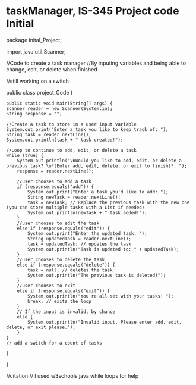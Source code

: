 # taskManager, IS-345 Project code Initial 
package inital_Project;

import java.util.Scanner;

//Code to create a task manager
//By inputing variables and being able to change, edit, or delete when finished

//still working on a switch

public class project_Code {

	public static void main(String[] args) {
	Scanner reader = new Scanner(System.in);
	String response = "";
	
	//Create a task to store in a user input variable
	System.out.print("Enter a task you like to keep track of: ");
	String task = reader.nextLine();
	System.out.println(task + " task created!");
	
	//Loop to continue to add, edit, or delete a task
	while (true) {
        System.out.println("\nWould you like to add, edit, or delete a previous task? \n*(Enter add, edit, delete, or exit to finish)*: ");
        response = reader.nextLine();
        
        //user chooses to add a task
        if (response.equals("add")) {
            System.out.print("Enter a task you'd like to add: ");
            String newTask = reader.nextLine();
            task = newTask; // Replace the previous task with the new one (you can store multiple tasks with a List if needed)
            System.out.println(newTask + " task added!");
        }
        //user chooses to edit the task
        else if (response.equals("edit")) {
            System.out.print("Enter the updated task: ");
            String updatedTask = reader.nextLine();
            task = updatedTask; // updates the task
            System.out.println("Task is updated to: " + updatedTask);
        }
        //user chooses to delete the task
        else if (response.equals("delete")) {
            task = null; // deletes the task
            System.out.println("The previous task is deleted!");
        }
        //user chooses to exit
        else if (response.equals("exit")) {
            System.out.println("You're all set with your tasks! ");
            break; // exits the loop
        }
        // If the input is invalid, by chance
        else {
            System.out.println("Invalid input. Please enter add, edit, delete, or exit please.");
        }
    }
	// add a switch for a count of tasks
	
	}
 }

//citation
// I used w3schools java while loops for help
